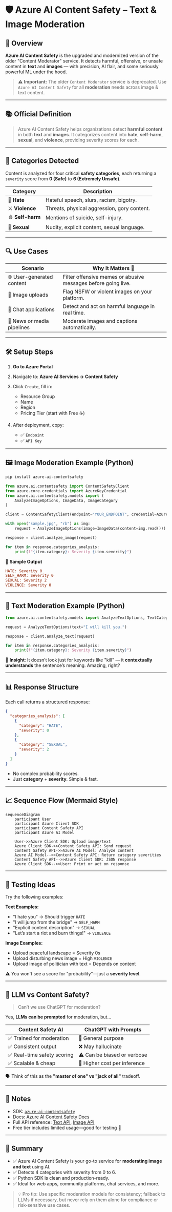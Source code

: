 # 🛡️ Azure AI Content Safety – Text & Image Moderation

## 🚀 Overview

**Azure AI Content Safety** is the upgraded and modernized version of the older "Content Moderator" service. It detects harmful, offensive, or unsafe content in **text** and **images** — with precision, AI flair, and some seriously powerful ML under the hood.

> ⚠️ **Important:** The older `Content Moderator` service is deprecated. Use `Azure AI Content Safety` for all **moderation** needs across image & text content.

---

## 📚 Official Definition

> Azure AI Content Safety helps organizations detect **harmful content** in both **text** and **images**. It categorizes content into **hate**, **self-harm**, **sexual**, and **violence**, providing severity scores for each.

---

## 🧠 Categories Detected

Content is analyzed for four critical **safety categories**, each returning a `severity` score from **0 (Safe)** to **6 (Extremely Unsafe)**.

| Category         | Description                                 |
| ---------------- | ------------------------------------------- |
| 🧨 **Hate**      | Hateful speech, slurs, racism, bigotry.     |
| ⚔️ **Violence**  | Threats, physical aggression, gory content. |
| 🩸 **Self-harm** | Mentions of suicide, self-injury.           |
| 🍑 **Sexual**    | Nudity, explicit content, sexual language.  |

---

## 🔍 Use Cases

| Scenario                   | Why It Matters 📢                                             |
| -------------------------- | ------------------------------------------------------------- |
| 🌐 User-generated content  | Filter offensive memes or abusive messages before going live. |
| 📸 Image uploads           | Flag NSFW or violent images on your platform.                 |
| 💬 Chat applications       | Detect and act on harmful language in real time.              |
| 📰 News or media pipelines | Moderate images and captions automatically.                   |

---

## 🛠️ Setup Steps

1. **Go to Azure Portal**
2. Navigate to: **Azure AI Services → Content Safety**
3. Click `Create`, fill in:

   - Resource Group
   - Name
   - Region
   - Pricing Tier (start with Free ☕)

4. After deployment, copy:

   - ✅ `Endpoint`
   - ✅ `API Key`

---

## 🖼️ Image Moderation Example (Python)

```bash
pip install azure-ai-contentsafety
```

```python
from azure.ai.contentsafety import ContentSafetyClient
from azure.core.credentials import AzureKeyCredential
from azure.ai.contentsafety.models import (
    AnalyzeImageOptions, ImageData, ImageCategory
)

client = ContentSafetyClient(endpoint="YOUR_ENDPOINT", credential=AzureKeyCredential("YOUR_KEY"))

with open("sample.jpg", "rb") as img:
    request = AnalyzeImageOptions(image=ImageData(content=img.read()))

response = client.analyze_image(request)

for item in response.categories_analysis:
    print(f"{item.category}: Severity {item.severity}")
```

🔎 **Sample Output**

```ini
HATE: Severity 0
SELF_HARM: Severity 0
SEXUAL: Severity 2
VIOLENCE: Severity 0
```

---

## 📄 Text Moderation Example (Python)

```python
from azure.ai.contentsafety.models import AnalyzeTextOptions, TextCategory

request = AnalyzeTextOptions(text="I will kill you.")

response = client.analyze_text(request)

for item in response.categories_analysis:
    print(f"{item.category}: Severity {item.severity}")
```

🧠 **Insight**: It doesn’t look just for keywords like "kill" — it **contextually understands** the sentence’s meaning. Amazing, right?

---

## 📊 Response Structure

Each call returns a structured response:

```json
{
  "categories_analysis": [
    {
      "category": "HATE",
      "severity": 0
    },
    {
      "category": "SEXUAL",
      "severity": 2
    }
  ]
}
```

- No complex probability scores.
- Just **category** + **severity**. Simple & fast.

---

## 📈 Sequence Flow (Mermaid Style)

```mermaid
sequenceDiagram
    participant User
    participant Azure Client SDK
    participant Content Safety API
    participant Azure AI Model

    User->>Azure Client SDK: Upload image/text
    Azure Client SDK->>Content Safety API: Send request
    Content Safety API->>Azure AI Model: Analyze content
    Azure AI Model-->>Content Safety API: Return category severities
    Content Safety API-->>Azure Client SDK: JSON response
    Azure Client SDK-->>User: Print or act on response
```

---

## 🧪 Testing Ideas

Try the following examples:

**Text Examples:**

- "I hate you" → Should trigger `HATE`
- "I will jump from the bridge" → `SELF_HARM`
- "Explicit content description" → `SEXUAL`
- "Let’s start a riot and burn things!" → `VIOLENCE`

**Image Examples:**

- Upload peaceful landscape = Severity 0s
- Upload disturbing news image = High `VIOLENCE`
- Upload image of politician with text = Depends on content

⚠️ You won't see a score for "probability"—just a **severity level**.

---

## 🤖 LLM vs Content Safety?

> Can’t we use ChatGPT for moderation?

Yes, **LLMs can be prompted** for moderation, but…

| Content Safety AI           | ChatGPT with Prompts         |
| --------------------------- | ---------------------------- |
| ✅ Trained for moderation   | 🧠 General purpose           |
| ✅ Consistent output        | ❌ May hallucinate           |
| ✅ Real-time safety scoring | ⚠️ Can be biased or verbose  |
| ✅ Scalable & cheap         | 💸 Higher cost per inference |

🗣️ Think of this as the **"master of one" vs "jack of all"** tradeoff.

---

## 📌 Notes

- SDK: [`azure-ai-contentsafety`](https://pypi.org/project/azure-ai-contentsafety/)
- Docs: [Azure AI Content Safety Docs](https://learn.microsoft.com/en-us/azure/ai-services/content-safety/overview)
- Full API reference: [Text API](https://learn.microsoft.com/en-us/azure/ai-services/content-safety/how-to/text-moderation), [Image API](https://learn.microsoft.com/en-us/azure/ai-services/content-safety/how-to/image-moderation)
- Free tier includes limited usage—good for testing 🧪

---

## 🎯 Summary

- ✅ Azure AI Content Safety is your go-to service for **moderating image and text** using AI.
- ✅ Detects 4 categories with severity from 0 to 6.
- ✅ Python SDK is clean and production-ready.
- ✅ Ideal for web apps, community platforms, chat services, and more.

> 💡 Pro tip: Use specific moderation models for consistency; fallback to LLMs if necessary, but never rely on them alone for compliance or risk-sensitive use cases.
